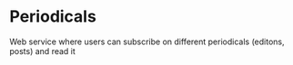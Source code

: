 # Periodicals

Web service where users can subscribe on different periodicals (editons, posts) and read it

